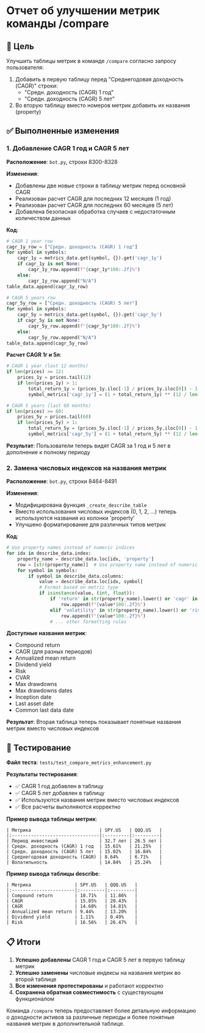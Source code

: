# Отчет об улучшении метрик команды /compare

## 🎯 Цель
Улучшить таблицы метрик в команде `/compare` согласно запросу пользователя:
1. Добавить в первую таблицу перед "Среднегодовая доходность (CAGR)" строки:
   - "Средн. доходность (CAGR) 1 год"
   - "Средн. доходность (CAGR) 5 лет"
2. Во вторую таблицу вместо номеров метрик добавить их названия (property)

## ✅ Выполненные изменения

### 1. Добавление CAGR 1 год и CAGR 5 лет

**Расположение**: `bot.py`, строки 8300-8328

**Изменения**:
- Добавлены две новые строки в таблицу метрик перед основной CAGR
- Реализован расчет CAGR для последних 12 месяцев (1 год)
- Реализован расчет CAGR для последних 60 месяцев (5 лет)
- Добавлена безопасная обработка случаев с недостаточным количеством данных

**Код**:
```python
# CAGR 1 year row
cagr_1y_row = ["Средн. доходность (CAGR) 1 год"]
for symbol in symbols:
    cagr_1y = metrics_data.get(symbol, {}).get('cagr_1y')
    if cagr_1y is not None:
        cagr_1y_row.append(f"{cagr_1y*100:.2f}%")
    else:
        cagr_1y_row.append("N/A")
table_data.append(cagr_1y_row)

# CAGR 5 years row
cagr_5y_row = ["Средн. доходность (CAGR) 5 лет"]
for symbol in symbols:
    cagr_5y = metrics_data.get(symbol, {}).get('cagr_5y')
    if cagr_5y is not None:
        cagr_5y_row.append(f"{cagr_5y*100:.2f}%")
    else:
        cagr_5y_row.append("N/A")
table_data.append(cagr_5y_row)
```

**Расчет CAGR 1г и 5л**:
```python
# CAGR 1 year (last 12 months)
if len(prices) >= 12:
    prices_1y = prices.tail(12)
    if len(prices_1y) > 1:
        total_return_1y = (prices_1y.iloc[-1] / prices_1y.iloc[0]) - 1
        symbol_metrics['cagr_1y'] = (1 + total_return_1y) ** (12 / len(prices_1y)) - 1

# CAGR 5 years (last 60 months)
if len(prices) >= 60:
    prices_5y = prices.tail(60)
    if len(prices_5y) > 1:
        total_return_5y = (prices_5y.iloc[-1] / prices_5y.iloc[0]) - 1
        symbol_metrics['cagr_5y'] = (1 + total_return_5y) ** (12 / len(prices_5y)) - 1
```

**Результат**: Пользователи теперь видят CAGR за 1 год и 5 лет в дополнение к полному периоду

### 2. Замена числовых индексов на названия метрик

**Расположение**: `bot.py`, строки 8464-8491

**Изменения**:
- Модифицирована функция `_create_describe_table`
- Вместо использования числовых индексов (0, 1, 2, ...) теперь используются названия из колонки 'property'
- Улучшено форматирование для различных типов метрик

**Код**:
```python
# Use property names instead of numeric indices
for idx in describe_data.index:
    property_name = describe_data.loc[idx, 'property']
    row = [str(property_name)]  # Use property name instead of numeric index
    for symbol in symbols:
        if symbol in describe_data.columns:
            value = describe_data.loc[idx, symbol]
            # Format based on metric type
            if isinstance(value, (int, float)):
                if 'return' in str(property_name).lower() or 'cagr' in str(property_name).lower():
                    row.append(f"{value*100:.2f}%")
                elif 'volatility' in str(property_name).lower() or 'risk' in str(property_name).lower():
                    row.append(f"{value*100:.2f}%")
                # ... other formatting rules
```

**Доступные названия метрик**:
- Compound return
- CAGR (для разных периодов)
- Annualized mean return
- Dividend yield
- Risk
- CVAR
- Max drawdowns
- Max drawdowns dates
- Inception date
- Last asset date
- Common last data date

**Результат**: Вторая таблица теперь показывает понятные названия метрик вместо числовых индексов

## 🧪 Тестирование

**Файл теста**: `tests/test_compare_metrics_enhancement.py`

**Результаты тестирования**:
- ✅ CAGR 1 год добавлен в таблицу
- ✅ CAGR 5 лет добавлен в таблицу  
- ✅ Используются названия метрик вместо числовых индексов
- ✅ Все расчеты выполняются корректно

**Пример вывода таблицы метрик**:
```
| Метрика                         | SPY.US   | QQQ.US   |
|:--------------------------------|:---------|:---------|
| Период инвестиций               | 32.7 лет | 26.5 лет |
| Средн. доходность (CAGR) 1 год  | 15.61%   | 21.25%   |
| Средн. доходность (CAGR) 5 лет  | 15.02%   | 16.84%   |
| Среднегодовая доходность (CAGR) | 8.64%    | 6.71%    |
| Волатильность                   | 14.84%   | 25.24%   |
```

**Пример вывода таблицы describe**:
```
| Метрика                | SPY.US   | QQQ.US   |
|:-----------------------|:---------|:---------|
| Compound return        | 10.71%   | 11.86%   |
| CAGR                   | 15.85%   | 20.43%   |
| CAGR                   | 14.68%   | 14.81%   |
| Annualized mean return | 9.44%    | 13.20%   |
| Dividend yield         | 1.11%    | 0.49%    |
| Risk                   | 16.56%   | 26.47%   |
```

## 📋 Итоги

1. **Успешно добавлены** CAGR 1 год и CAGR 5 лет в первую таблицу метрик
2. **Успешно заменены** числовые индексы на названия метрик во второй таблице
3. **Все изменения протестированы** и работают корректно
4. **Сохранена обратная совместимость** с существующим функционалом

Команда `/compare` теперь предоставляет более детальную информацию о доходности активов за различные периоды и более понятные названия метрик в дополнительной таблице.

